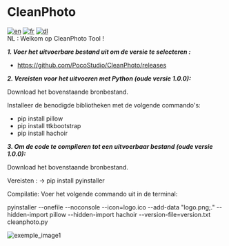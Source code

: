 # CleanPhoto
[![en](https://img.shields.io/badge/Change_to_:-en-darkred.svg)](https://github.com/PocoStudio/CleanPhoto/tree/main) [![fr](https://img.shields.io/badge/Permuter_vers_:-fr-blue.svg)](https://github.com/PocoStudio/CleanPhoto/blob/main/Exemples/README-FR.md) [![dl](https://img.shields.io/badge/CleanPhoto-Downloaden-darkgreen.svg)](https://github.com/PocoStudio/CleanPhoto/releases)<br/>
NL :
Welkom op CleanPhoto Tool ! 

***1. Voer het uitvoerbare bestand uit om de versie te selecteren :***

- https://github.com/PocoStudio/CleanPhoto/releases


***2. Vereisten voor het uitvoeren met Python (oude versie 1.0.0):***

Download het bovenstaande bronbestand.

Installeer de benodigde bibliotheken met de volgende commando's:
- pip install pillow
- pip install ttkbootstrap
- pip install hachoir

***3. Om de code te compileren tot een uitvoerbaar bestand (oude versie 1.0.0):***

Download het bovenstaande bronbestand.

Vereisten : 
-> pip install pyinstaller

Compilatie: Voer het volgende commando uit in de terminal:

pyinstaller --onefile --noconsole --icon=logo.ico --add-data "logo.png;." --hidden-import pillow --hidden-import hachoir --version-file=version.txt cleanphoto.py

![exemple_image1](https://github.com/user-attachments/assets/ef832a2c-ccfb-4021-b3de-27c5112cc546)
